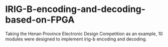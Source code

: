 # IRIG-B-encoding-and-decoding-based-on-FPGA
Taking the Henan Province Electronic Design Competition as an example, 10 modules were designed to implement irig-b encoding and decoding.
